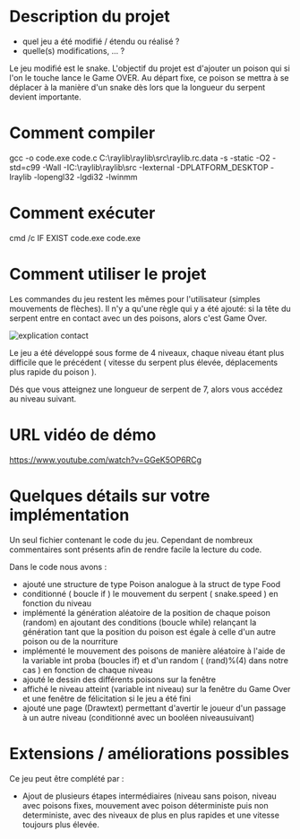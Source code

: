 # Description du projet
- quel jeu a été modifié / étendu ou réalisé ?
- quelle(s) modifications, ... ?

Le jeu modifié est le snake. L'objectif du projet est d'ajouter un poison qui si l'on le touche lance le Game OVER. Au départ fixe, ce poison se mettra à se déplacer à la manière d'un snake dès lors
que la longueur du serpent devient importante. 
# Comment compiler

gcc -o code.exe code.c C:\raylib\raylib\src\raylib.rc.data -s -static -O2 -std=c99 -Wall -IC:\raylib\raylib\src -Iexternal -DPLATFORM_DESKTOP -lraylib -lopengl32 -lgdi32 -lwinmm

# Comment exécuter

cmd /c IF EXIST code.exe code.exe

# Comment utiliser le projet

Les commandes du jeu restent les mêmes pour l'utilisateur (simples mouvements de flèches).
Il n'y a qu'une règle qui y a été ajouté: si la tête du serpent entre en contact avec un des poisons, alors c'est Game Over.

![explication contact](https://user-images.githubusercontent.com/115557979/201527158-ff227b5c-e643-42de-bdc5-fef6bc3593ea.png)

Le jeu a été développé sous forme de 4 niveaux, chaque niveau étant plus difficile que le précédent ( vitesse du serpent plus élevée, déplacements plus rapide du poison ). 

Dés que vous atteignez une longueur de serpent de 7, alors vous accédez au niveau suivant. 




# URL vidéo de démo
https://www.youtube.com/watch?v=GGeK5OP6RCg


# Quelques détails sur votre implémentation
Un seul fichier contenant le code du jeu. Cependant de nombreux commentaires sont présents afin de rendre facile la lecture du code.

Dans le code nous avons :
- ajouté une structure de type Poison analogue à la struct de type Food
- conditionné  ( boucle if )  le mouvement du serpent ( snake.speed ) en fonction du niveau
- implémenté la génération aléatoire de la position de chaque poison (random) en ajoutant des conditions (boucle while) relançant la génération tant que la position du poison est égale à celle d'un autre poison ou de la nourriture
- implémenté le mouvement des poisons de manière aléatoire à l'aide de la variable int proba (boucles if) et d'un random ( (rand)%(4) dans notre cas ) en fonction de chaque niveau
- ajouté le dessin des différents poisons sur la fenêtre
- affiché le niveau atteint (variable int niveau) sur la fenêtre du Game Over et une fenêtre de félicitation si le jeu a été fini
- ajouté une page (Drawtext) permettant d'avertir le joueur d'un passage à un autre niveau (conditionné avec un booléen niveausuivant)


# Extensions / améliorations possibles

Ce jeu peut être complété par : 
- Ajout de plusieurs étapes intermédiaires (niveau sans poison, niveau avec poisons fixes, mouvement avec poison déterministe puis non deterministe, avec des niveaux de plus en plus rapides et une vitesse toujours plus élevée.

